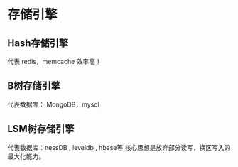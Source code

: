 # 存储引擎
## Hash存储引擎
代表 redis，memcache
效率高！

## B树存储引擎
代表数据库： MongoDB，mysql


## LSM树存储引擎
代表数据库：nessDB , leveldb , hbase等
核心思想是放弃部分读写，换区写入的最大化能力。
